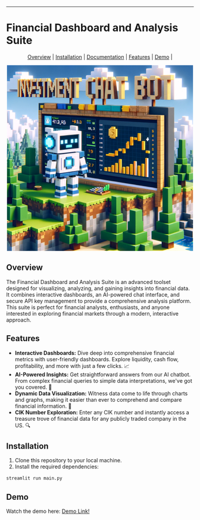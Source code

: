 ______________________________________________________________________

# Financial Dashboard and Analysis Suite


<p align="center">
  <a href="#overview">Overview</a> |
  <a href="#installation">Installation</a> |
  <a href="#[documentation](https://bytequester.github.io/StockScouterAI/)">Documentation</a> |
  <a href="#features">Features</a> |
  <a href="#Demo">Demo</a> |
</p>

<p align="center">
  <img src='misc/logo.png' width=500>
</p>

## Overview

The Financial Dashboard and Analysis Suite is an advanced toolset designed for visualizing, analyzing, and gaining insights into financial data. It combines interactive dashboards, an AI-powered chat interface, and secure API key management to provide a comprehensive analysis platform. This suite is perfect for financial analysts, enthusiasts, and anyone interested in exploring financial markets through a modern, interactive approach.

## Features
- **Interactive Dashboards:** Dive deep into comprehensive financial metrics with user-friendly dashboards. Explore liquidity, cash flow, profitability, and more with just a few clicks. 📈
- **AI-Powered Insights:** Get straightforward answers from our AI chatbot. From complex financial queries to simple data interpretations, we've got you covered. 💬
- **Dynamic Data Visualization:** Witness data come to life through charts and graphs, making it easier than ever to comprehend and compare financial information. 🎨
- **CIK Number Exploration:** Enter any CIK number and instantly access a treasure trove of financial data for any publicly traded company in the US. 🔍

## Installation
1. Clone this repository to your local machine.
2. Install the required dependencies:
```bash
streamlit run main.py
```

## Demo
Watch the demo here: [Demo Link!](https://youtu.be/269CuTdmLu4 )
